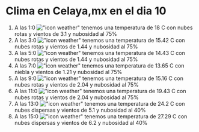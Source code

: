 # Clima en Celaya,mx en el dia 10

1. A las 1:0 !["icon weather"](http://openweathermap.org/img/w/04n.png) tenemos una temperatura de 18 C con nubes rotas y  vientos de 3.1 y nubosidad al 75%
1. A las 3:0 !["icon weather"](http://openweathermap.org/img/w/04n.png) tenemos una temperatura de 15.42 C con nubes rotas y  vientos de 1.44 y nubosidad al 75%
1. A las 5:0 !["icon weather"](http://openweathermap.org/img/w/04n.png) tenemos una temperatura de 14.43 C con nubes rotas y  vientos de 1.44 y nubosidad al 75%
1. A las 7:0 !["icon weather"](http://openweathermap.org/img/w/50n.png) tenemos una temperatura de 13.65 C con niebla y  vientos de 1.21 y nubosidad al 75%
1. A las 9:0 !["icon weather"](http://openweathermap.org/img/w/04d.png) tenemos una temperatura de 15.16 C con nubes rotas y  vientos de 2.04 y nubosidad al 75%
1. A las 11:0 !["icon weather"](http://openweathermap.org/img/w/04d.png) tenemos una temperatura de 19.43 C con nubes rotas y  vientos de 2.04 y nubosidad al 75%
1. A las 13:0 !["icon weather"](http://openweathermap.org/img/w/03d.png) tenemos una temperatura de 24.2 C con nubes dispersas y  vientos de 5.1 y nubosidad al 40%
1. A las 15:0 !["icon weather"](http://openweathermap.org/img/w/03d.png) tenemos una temperatura de 27.29 C con nubes dispersas y  vientos de 6.2 y nubosidad al 40%
